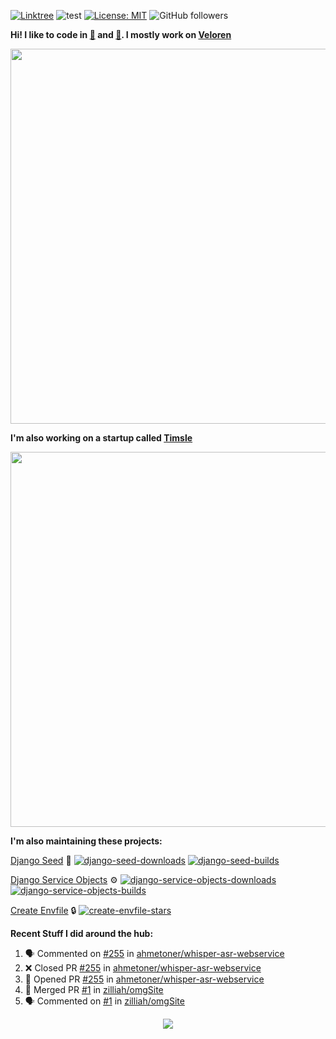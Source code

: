 [![Linktree](https://img.shields.io/badge/linktree-1de9b6?style=for-the-badge&logo=linktree&logoColor=white)](https://linktr.ee/angelonfira)
![test](https://hits.seeyoufarm.com/api/count/incr/badge.svg?url=https://github.com/AngelOnFira)
[![License: MIT](https://img.shields.io/badge/License-MIT-yellow.svg)](https://opensource.org/licenses/MIT)
![GitHub followers](https://img.shields.io/github/followers/angelonfira?style=social)

**Hi! I like to code in [:crab:](https://www.rust-lang.org/) and [:snake:](https://www.python.org/). I mostly work on [Veloren](https://veloren.net)**

<p align="center">
  <img width="600" src="https://media.discordapp.net/attachments/444005079410802699/730566298073038949/rsz_5f0656b6aa176.png">
</p>

**I'm also working on a startup called [Timsle](https://timsle.com)**

<p align="center">
  <img width="600" src="https://media.discordapp.net/attachments/444005079410802699/730566842674053130/rsz_5f0657242abb4.png">
</p>

**I'm also maintaining these projects:**

[Django Seed](https://github.com/Brobin/django-seed)
:seedling:
[![django-seed-downloads](https://pepy.tech/badge/django-seed)](https://pepy.tech/project/django-seed)
[![django-seed-builds](https://github.com/Brobin/django-seed/workflows/Test/badge.svg)](https://github.com/Brobin/django-seed)

[Django Service Objects](https://github.com/mixxorz/django-service-objects)
:gear:
[![django-service-objects-downloads](https://pepy.tech/badge/django-service-objects)](https://pepy.tech/project/django-service-objects)
[![django-service-objects-builds](https://github.com/mixxorz/django-service-objects/actions/workflows/test.yml/badge.svg)](https://github.com/mixxorz/django-service-objects/actions/workflows/test.yml)

[Create Envfile](https://github.com/SpicyPizza/create-envfile)
:lock:
[![create-envfile-stars](https://img.shields.io/github/stars/SpicyPizza/create-envfile?style=social)](https://github.com/SpicyPizza/create-envfile)

**Recent Stuff I did around the hub:**

<!--START_SECTION:activity-->
1. 🗣 Commented on [#255](https://github.com/ahmetoner/whisper-asr-webservice/pull/255#issuecomment-2529160827) in [ahmetoner/whisper-asr-webservice](https://github.com/ahmetoner/whisper-asr-webservice)
2. ❌ Closed PR [#255](https://github.com/ahmetoner/whisper-asr-webservice/pull/255) in [ahmetoner/whisper-asr-webservice](https://github.com/ahmetoner/whisper-asr-webservice)
3. 💪 Opened PR [#255](https://github.com/ahmetoner/whisper-asr-webservice/pull/255) in [ahmetoner/whisper-asr-webservice](https://github.com/ahmetoner/whisper-asr-webservice)
4. 🎉 Merged PR [#1](https://github.com/zilliah/omgSite/pull/1) in [zilliah/omgSite](https://github.com/zilliah/omgSite)
5. 🗣 Commented on [#1](https://github.com/zilliah/omgSite/pull/1#issuecomment-2455560032) in [zilliah/omgSite](https://github.com/zilliah/omgSite)
<!--END_SECTION:activity-->

<p align="center">
  <img src="https://github-profile-trophy.vercel.app/?username=angelonfira&column=4&theme=nord&margin-w=15&margin-h=15">
</p>
